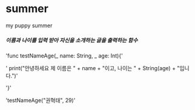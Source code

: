 # summer
my puppy summer

##### 이름과 나이를 입력 받아 자신을 소개하는 글을 출력하는 함수



'func testNameAge(_ name: String, _ age: Int){'

   ' print("안녕하세요 제 이름은 " + name + "이고, 나이는 " + String(age) + "입니다.")'

'}'

'testNameAge("권혁태", 29)'


